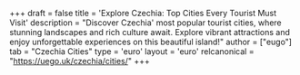 +++
draft = false
title = 'Explore Czechia: Top Cities Every Tourist Must Visit'
description = "Discover Czechia' most popular tourist cities, where stunning landscapes and rich culture await. Explore vibrant attractions and enjoy unforgettable experiences on this beautiful island!"
author = ["eugo"]
tab = "Czechia Cities"
type = 'euro'
layout = 'euro'
relcanonical = "https://uego.uk/czechia/cities/"
+++
